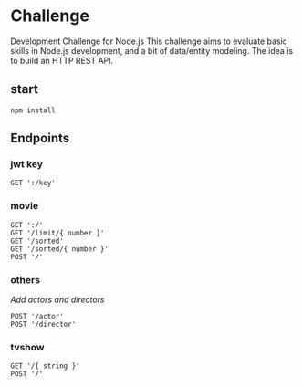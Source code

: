 # Challenge
Development Challenge for Node.js This challenge aims to evaluate basic skills in Node.js development, and a bit of data/entity modeling. The idea is to build an HTTP REST API.

## start
```
npm install 
```
## Endpoints

### jwt key
```
GET ':/key'
```
### movie
```
GET ':/'
GET '/limit/{ number }'
GET '/sorted'
GET '/sorted/{ number }'
POST '/' 
```
### others
_Add actors and directors_
```
POST '/actor'
POST '/director'
```
### tvshow
```
GET '/{ string }' 
POST '/'
```
